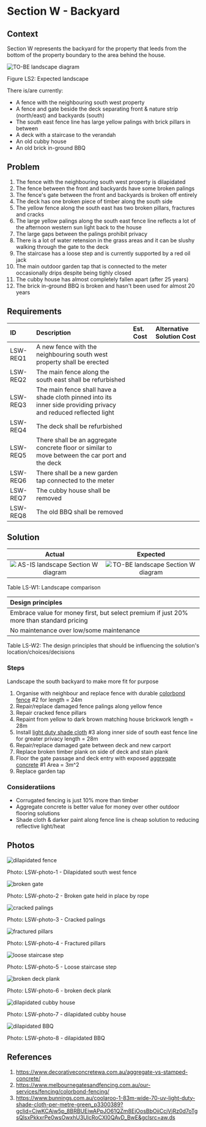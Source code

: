 # Section W - Backyard

## Context

Section W represents the backyard for the property that leeds from the bottom of the property boundary to the area behind the house.

![TO-BE landscape diagram](Landscape-TO-BE.svg)

Figure LS2: Expected landscape

There is/are currently:
* A fence with the neighbouring south west property
* A fence and gate beside the deck separating front & nature strip (north/east) and backyards (south)
* The south east fence line has large yellow palings with brick pillars in between
* A deck with a staircase to the verandah
* An old cubby house
* An old brick in-ground BBQ


## Problem

1. The fence with the neighbouring south west property is dilapidated
2. The fence between the front and backyards have some broken palings
3. The fence's gate between the front and backyards is broken off entirely
4. The deck has one broken piece of timber along the south side
5. The yellow fence along the south east has two broken pillars, fractures and cracks
6. The large yellow palings along the south east fence line reflects a lot of the afternoon western sun light back to the house
7. The large gaps between the palings prohibit privacy
8. There is a lot of water retension in the grass areas and it can be slushy walking through the gate to the deck
9. The staircase has a loose step and is currently supported by a red oil jack
10. The main outdoor garden tap that is connected to the meter occasionally drips despite being tighly closed
11. The cubby house has almost completely fallen apart (after 25 years)
12. The brick in-ground BBQ is broken and hasn't been used for almost 20 years  

## Requirements

|ID|Description|Est. Cost|Alternative Solution Cost|
|:---|:---|:---|:---|
|LSW-REQ1|A new fence with the neighbouring south west property shall be erected|||
|LSW-REQ2|The main fence along the south east shall be refurbished|||
|LSW-REQ3|The main fence shall have a shade cloth pinned into its inner side providing privacy and reduced reflected light|||
|LSW-REQ4|The deck shall be refurbished|||
|LSW-REQ5|There shall be an aggregate concrete floor or similar to move between the car port and the deck|||
|LSW-REQ6|There shall be a new garden tap connected to the meter|||
|LSW-REQ7|The cubby house shall be removed|||
|LSW-REQ8|The old BBQ shall be removed|||

## Solution

|Actual|Expected|
|:---:|:---:|
|![AS-IS landscape Section W diagram](Landscape-AS-IS-section-W.svg)|![TO-BE landscape Section W diagram](Landscape-TO-BE-section-W.svg)|

Table LS-W1: Landscape comparison

|Design principles|
|:---|
|Embrace value for money first, but select premium if just 20% more than standard pricing|
|No maintenance over low/some maintenance|

Table LS-W2: The design principles that should be influencing the solution's location/choices/decisions

### Steps

Landscape the south backyard to make more fit for purpose
1. Organise with neighbour and replace fence with durable [colorbond fence](./#References) #2 for length = 24m
2. Repair/replace damaged fence palings along yellow fence
3. Repair cracked fence pillars
4. Repaint from yellow to dark brown matching house brickwork length = 28m
5. Install [light duty shade cloth](#References) #3 along inner side of south east fence line for greater privacy length = 28m
6. Repair/replace damaged gate between deck and new carport
7. Replace broken timber plank on side of deck and stain plank
8. Floor the gate passage and deck entry with exposed [aggregate concrete](#References) #1 Area = 3m^2
9. Replace garden tap

### Consideratiions
* Corrugated fencing is just 10% more than timber
* Aggregate concrete is better value for money over other outdoor flooring solutions
* Shade cloth & darker paint along fence line is cheap solution to reducing reflective light/heat


## Photos

![dilapidated fence](./photos/IMG_20201011_073809566.jpg)

Photo: LSW-photo-1 - Dilapidated south west fence

![broken gate](./photos/IMG_20201011_094318838.jpg)

Photo: LSW-photo-2 - Broken gate held in place by rope


![cracked palings](./photos/IMG_20201010_145011483.jpg)

Photo: LSW-photo-3 - Cracked palings


![fractured pillars](./photos/IMG_20201011_094227319.jpg)

Photo: LSW-photo-4 - Fractured pillars


![loose staircase step](./photos/IMG_20201016_135642087.jpg)

Photo: LSW-photo-5 - Loose staircase step


![broken deck plank](./photos/IMG_20201119_155644189.jpg)

Photo: LSW-photo-6 - broken deck plank

![dilapidated cubby house](./photos/IMG_20201119_155311694_HDR.jpg)

Photo: LSW-photo-7 - dilapidated cubby house

![dilapidated BBQ](./photos/IMG_20201119_192922946.jpg)

Photo: LSW-photo-8 - dilapidated BBQ


## References

1. https://www.decorativeconcretewa.com.au/aggregate-vs-stamped-concrete/
2. https://www.melbournegatesandfencing.com.au/our-services/fencing/colorbond-fencing/
3. https://www.bunnings.com.au/coolaroo-1-83m-wide-70-uv-light-duty-shade-cloth-per-metre-green_p3300389?gclid=CjwKCAjw5p_8BRBUEiwAPpJO61QZm8EjOosBbOiiCcjVjRz0d7oTgsQlsxPkkxrPe0wsOwxhU3UlcRoCXI0QAvD_BwE&gclsrc=aw.ds